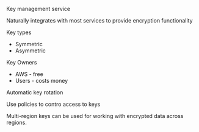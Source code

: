 
Key management service

Naturally integrates with most services to provide encryption functionality

Key types
- Symmetric
- Asymmetric

Key Owners
- AWS - free
- Users - costs money

Automatic key rotation

Use policies to contro access to keys

Multi-region keys can be used for working with encrypted data across regions.